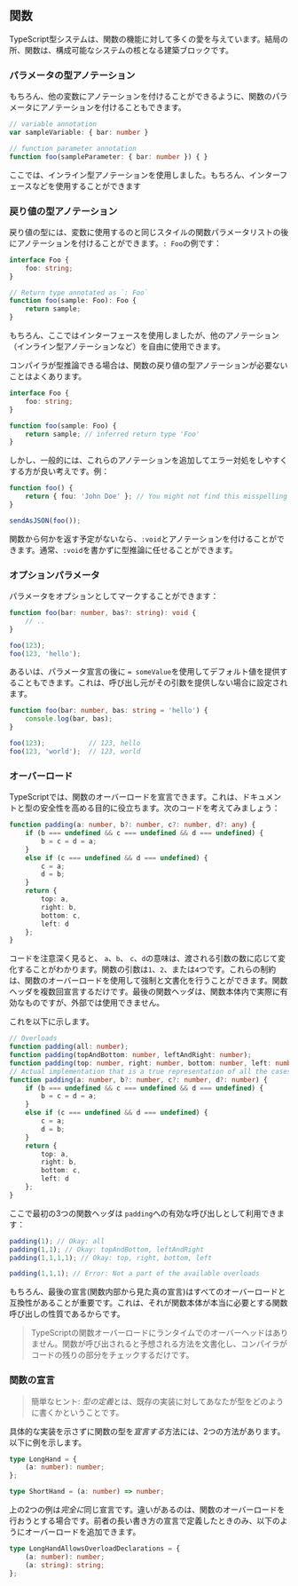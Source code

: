 ## 関数
TypeScript型システムは、関数の機能に対して多くの愛を与えています。結局の所、関数は、構成可能なシステムの核となる建築ブロックです。

### パラメータの型アノテーション
もちろん、他の変数にアノテーションを付けることができるように、関数のパラメータにアノテーションを付けることもできます。

```ts
// variable annotation
var sampleVariable: { bar: number }

// function parameter annotation
function foo(sampleParameter: { bar: number }) { }
```

ここでは、インライン型アノテーションを使用しました。もちろん、インターフェースなどを使用することができます

### 戻り値の型アノテーション

戻り値の型には、変数に使用するのと同じスタイルの関数パラメータリストの後にアノテーションを付けることができます。`: Foo`の例です：

```ts
interface Foo {
    foo: string;
}

// Return type annotated as `: Foo`
function foo(sample: Foo): Foo {
    return sample;
}
```

もちろん、ここではインターフェースを使用しましたが、他のアノテーション（インライン型アノテーションなど）を自由に使用できます。

コンパイラが型推論できる場合は、関数の戻り値の型アノテーションが必要ないことはよくあります。

```ts
interface Foo {
    foo: string;
}

function foo(sample: Foo) {
    return sample; // inferred return type 'Foo'
}
```

しかし、一般的には、これらのアノテーションを追加してエラー対処をしやすくする方が良い考えです。例：

```ts
function foo() {
    return { fou: 'John Doe' }; // You might not find this misspelling of `foo` till it's too late
}

sendAsJSON(foo());
```

関数から何かを返す予定がないなら、`:void`とアノテーションを付けることができます。通常、`:void`を書かずに型推論に任せることができます。

### オプションパラメータ
パラメータをオプションとしてマークすることができます：

```ts
function foo(bar: number, bas?: string): void {
    // ..
}

foo(123);
foo(123, 'hello');
```

あるいは、パラメータ宣言の後に `= someValue`を使用してデフォルト値を提供することもできます。これは、呼び出し元がその引数を提供しない場合に設定されます。

```ts
function foo(bar: number, bas: string = 'hello') {
    console.log(bar, bas);
}

foo(123);           // 123, hello
foo(123, 'world');  // 123, world
```

### オーバーロード
TypeScriptでは、関数のオーバーロードを宣言できます。これは、ドキュメントと型の安全性を高める目的に役立ちます。次のコードを考えてみましょう：

```ts
function padding(a: number, b?: number, c?: number, d?: any) {
    if (b === undefined && c === undefined && d === undefined) {
        b = c = d = a;
    }
    else if (c === undefined && d === undefined) {
        c = a;
        d = b;
    }
    return {
        top: a,
        right: b,
        bottom: c,
        left: d
    };
}
```

コードを注意深く見ると、 `a`、`b`、 `c`、`d`の意味は、渡される引数の数に応じて変化することがわかります。関数の引数は`1`、`2`、または`4`つです。これらの制約は、関数のオーバーロードを使用して強制と文書化を行うことができます。関数ヘッダを複数回宣言するだけです。最後の関数ヘッダは、関数本体内で実際に有効なものですが、外部では使用できません。

これを以下に示します。

```ts
// Overloads
function padding(all: number);
function padding(topAndBottom: number, leftAndRight: number);
function padding(top: number, right: number, bottom: number, left: number);
// Actual implementation that is a true representation of all the cases the function body needs to handle
function padding(a: number, b?: number, c?: number, d?: number) {
    if (b === undefined && c === undefined && d === undefined) {
        b = c = d = a;
    }
    else if (c === undefined && d === undefined) {
        c = a;
        d = b;
    }
    return {
        top: a,
        right: b,
        bottom: c,
        left: d
    };
}
```

ここで最初の3つの関数ヘッダは `padding`への有効な呼び出しとして利用できます：

```ts
padding(1); // Okay: all
padding(1,1); // Okay: topAndBottom, leftAndRight
padding(1,1,1,1); // Okay: top, right, bottom, left

padding(1,1,1); // Error: Not a part of the available overloads
```

もちろん、最後の宣言(関数内部から見た真の宣言)はすべてのオーバーロードと互換性があることが重要です。これは、それが関数本体が本当に必要とする関数呼び出しの性質であるからです。

> TypeScriptの関数オーバーロードにランタイムでのオーバーヘッドはありません。関数が呼び出されると予想される方法を文書化し、コンパイラがコードの残りの部分をチェックするだけです。

### 関数の宣言

> 簡単なヒント: *型の定義*とは、既存の実装に対してあなたが型をどのように書くかということです。

具体的な実装を示さずに関数の型を*宣言する*方法には、2つの方法があります。以下に例を示します。

```ts
type LongHand = {
    (a: number): number;
};

type ShortHand = (a: number) => number;
```

上の2つの例は*完全に*同じ宣言です。違いがあるのは、関数のオーバーロードを行おうとする場合です。前者の長い書き方の宣言で定義したときのみ、以下のようにオーバーロードを追加できます。

```ts
type LongHandAllowsOverloadDeclarations = {
    (a: number): number;
    (a: string): string;
};
```
